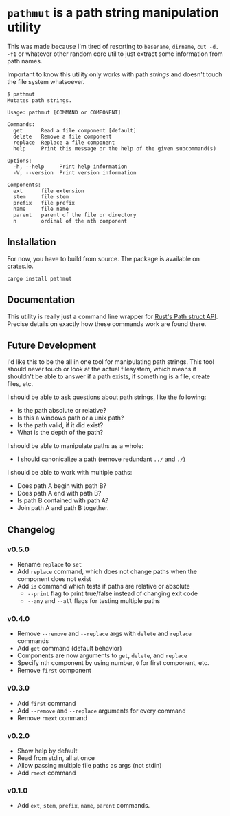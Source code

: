 # `pathmut` is a path string manipulation utility

This was made because I'm tired of resorting to `basename`, `dirname`, `cut -d. -f1` or whatever other random core util to just extract some information from path names.

Important to know this utility only works with path _strings_ and doesn't touch the file system whatsoever.

```
$ pathmut
Mutates path strings.

Usage: pathmut [COMMAND or COMPONENT]

Commands:
  get      Read a file component [default]
  delete   Remove a file component
  replace  Replace a file component
  help     Print this message or the help of the given subcommand(s)

Options:
  -h, --help     Print help information
  -V, --version  Print version information

Components:
  ext      file extension
  stem     file stem
  prefix   file prefix
  name     file name
  parent   parent of the file or directory
  n        ordinal of the nth component
```

## Installation

For now, you have to build from source.  The package is available on [crates.io](https://crates.io/crates/pathmut).
```
cargo install pathmut
```

## Documentation

This utility is really just a command line wrapper for [Rust's Path struct API](https://doc.rust-lang.org/stable/std/path/struct.Path.html).  Precise details on exactly how these commands work are found there.

## Future Development

I'd like this to be the all in one tool for manipulating path strings.  This tool should never touch or look at the actual filesystem, which means it shouldn't be able to answer if a path exists, if something is a file, create files, etc.  

I should be able to ask questions about path strings, like the following:

* Is the path absolute or relative?
* Is this a windows path or a unix path?
* Is the path valid, if it did exist?
* What is the depth of the path?

I should be able to manipulate paths as a whole:

* I should canonicalize a path (remove redundant `../` and `./`)

I should be able to work with multiple paths:

* Does path A begin with path B?
* Does path A end with path B?
* Is path B contained with path A?
* Join path A and path B together.

## Changelog

### v0.5.0

* Rename `replace` to `set`
* Add `replace` command, which does not change paths when the component does not exist
* Add `is` command which tests if paths are relative or absolute
    * `--print` flag to print true/false instead of changing exit code
    * `--any` and `--all` flags for testing multiple paths

### v0.4.0

* Remove `--remove` and `--replace` args with `delete` and `replace` commands
* Add `get` command (default behavior)
* Components are now arguments to `get`, `delete`, and `replace`
* Specify nth component by using number, `0` for first component, etc.
* Remove `first` component

### v0.3.0

* Add `first` command
* Add `--remove` and `--replace` arguments for every command
* Remove `rmext` command

### v0.2.0

* Show help by default
* Read from stdin, all at once
* Allow passing multiple file paths as args (not stdin)
* Add `rmext` command

### v0.1.0

* Add `ext`, `stem`, `prefix`, `name`, `parent` commands.
